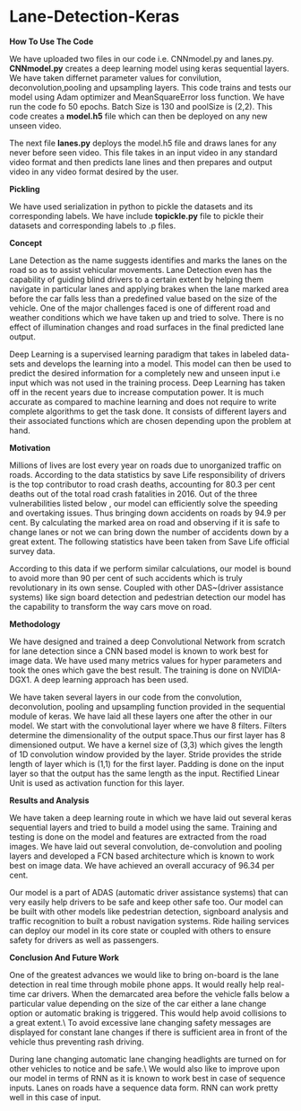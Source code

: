 # Lane-Detection-Keras


**How To Use The Code**

We have uploaded two files in our code i.e. CNNmodel.py and lanes.py. **CNNmodel.py** creates a deep learning model using keras sequential layers. We have taken differnet parameter values for convilution, deconvolution,pooling and upsampling layers. This code trains and tests our model using Adam optimizer and MeanSquareError loss function. We have run the code fo 50 epochs. Batch Size is 130 and poolSize is (2,2). This code creates a **model.h5** file which can then be deployed on any new unseen video.

The next file **lanes.py** deploys the model.h5 file and draws lanes for any never before seen video. This file takes in an input video in any standard video format and then predicts lane lines and then prepares and output video in any video format desired by the user. 

**Pickling**

We have used serialization in python to pickle the datasets and its corresponding labels. We have include **topickle.py** file to pickle their datasets and corresponding labels to .p files.

**Concept**

Lane Detection as the name suggests identifies and marks the lanes on the road so as to assist vehicular movements. Lane Detection even has the capability of guiding blind drivers to a certain extent by helping them navigate in particular lanes and applying brakes when the lane marked area before the car falls less than a predefined value based on the size of the vehicle. One of the major challenges faced is one of different road and weather conditions which we have taken up and tried to solve. There is no effect of illumination changes and road surfaces in the final predicted lane output.

Deep Learning is a supervised learning paradigm that takes in labeled data-sets and develops the learning into a model. This model can then be used to predict the desired information for a completely new and unseen input i.e  input which was not used in the training process. Deep Learning has taken off in the recent years due to increase computation power. It is much accurate as compared to machine learning and does not require to write complete algorithms to get the task done. It consists of different layers and their associated functions which are chosen depending upon the problem at hand.

**Motivation**

Millions of lives are lost every year on roads due to unorganized traffic on roads. According to the data statistics by save Life responsibility of drivers is the top contributor to road crash deaths, accounting for 80.3 per cent deaths out of the total road crash fatalities in 2016. Out of the three vulnerabilities listed below , our model can efficiently solve the speeding and overtaking issues. Thus bringing down accidents on roads by 94.9 per cent. By calculating the marked area on road and observing if it is safe to change lanes or not we can bring down the number of accidents down by a great extent. The following statistics have been taken from Save Life official survey data.

According to this data if we perform similar calculations, our model is bound to avoid more than 90 per cent of such accidents which is truly revolutionary in its own sense. Coupled with other DAS~(driver assistance systems) like sign board detection and pedestrian detection our model has the capability to transform the way cars move on road.

**Methodology**

We have designed and trained a deep Convolutional Network from scratch for lane detection since a CNN based model is known to work best for image data. We have used many metrics values for hyper parameters and took the ones which gave the best result. The training is done on NVIDIA-DGX1. A deep learning approach has been used.

We have taken several layers in our code from the convolution, deconvolution, pooling and upsampling function provided in the sequential module of keras. We have laid all these layers one after the other in our model. We start with the convolutional layer where we have 8 filters. Filters determine the dimensionality of the output space.Thus our first layer has 8 dimensioned output. We have a kernel size of (3,3) which gives the length of 1D convolution window provided by the layer. Stride provides the stride length of layer which is (1,1) for the first layer. Padding is done on the input layer so that the output has the same length as the input. Rectified Linear Unit is used as activation function for this layer. 

**Results and Analysis**

We have taken a deep learning route in which we have laid out several keras sequential layers and tried to build a model using the same. Training and testing is done on the model and features are extracted from the road images. We have laid out several convolution, de-convolution and pooling layers and developed a FCN based architecture which is known to work best on image data. We have achieved an overall accuracy of 96.34 per cent.

Our model is a part of ADAS (automatic driver assistance systems) that can very easily help drivers to be safe and keep other safe too. Our model can be built with other models like pedestrian detection, signboard analysis and traffic recognition to built a robust navigation systems. Ride hailing services can deploy our model in its core state or coupled with others to ensure safety for drivers as well as passengers. 

**Conclusion And Future Work**

One of the greatest advances we would like to bring on-board is the lane detection in real time through mobile phone apps. It would really help real-time car drivers. When the demarcated area before the vehicle falls below a particular value depending on the size of the car either a lane change option or automatic braking is triggered. This would help avoid collisions to a great extent.\\
To avoid excessive lane changing safety messages are displayed for constant lane changes if there is sufficient area in front of the vehicle thus preventing rash driving.

During lane changing automatic lane changing headlights are turned on for other vehicles to notice and be safe.\\
We would also like to improve upon our model in terms of RNN as it is known to work best in case of sequence inputs. Lanes on roads have a sequence data form. RNN can work pretty well in this case of input.
